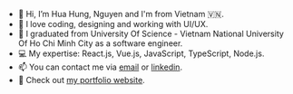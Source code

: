 - 👋 Hi, I’m Hua Hung, Nguyen and I'm from Vietnam 🇻🇳.
- 👀 I love coding, designing and working with UI/UX.
- 🌱 I graduated from University Of Science - Vietnam National University Of Ho Chi Minh City as a software engineer.
- 💻 My expertise: React.js, Vue.js, JavaScript, TypeScript, Node.js.
- 📫 You can contact me via [email](huahung.nguyen01@gmail.com) or [linkedin](https://www.linkedin.com/in/huahung-nguyen/).
- 🔗 Check out [my portfolio website](https://nhhung.netlify.app/).

<!---
huahungnguyen121/huahungnguyen121 is a ✨ special ✨ repository because its `README.md` (this file) appears on your GitHub profile.
You can click the Preview link to take a look at your changes.
--->
